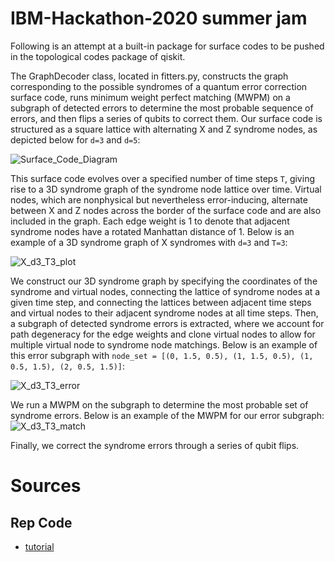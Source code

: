 # IBM-Hackathon-2020 summer jam
Following is an attempt at a built-in package for surface codes to be pushed in the topological codes package of qiskit.

The GraphDecoder class, located in fitters.py, constructs the graph corresponding to the possible syndromes of a quantum error correction surface code, runs minimum weight perfect matching (MWPM) on a subgraph of detected errors to determine the most probable sequence of errors, and then flips a series of qubits to correct them. Our surface code is structured as a square lattice with alternating X and Z syndrome nodes, as depicted below for `d=3` and `d=5`:

![Surface_Code_Diagram](https://media.springernature.com/full/springer-static/image/art%3A10.1038%2Fs41534-018-0106-y/MediaObjects/41534_2018_106_Fig1_HTML.png?as=webp)

This surface code evolves over a specified number of time steps `T`, giving rise to a 3D syndrome graph of the syndrome node lattice over time. Virtual nodes, which are nonphysical but nevertheless error-inducing, alternate between X and Z nodes across the border of the surface code and are also included in the graph. Each edge weight is 1 to denote that adjacent syndrome nodes have a rotated Manhattan distance of 1. Below is an example of a 3D syndrome graph of X syndromes with `d=3` and `T=3`:

![X_d3_T3_plot](https://user-images.githubusercontent.com/42923017/86188148-b1c91080-bb0b-11ea-9012-abd3ac91210e.jpg)

We construct our 3D syndrome graph by specifying the coordinates of the syndrome and virtual nodes, connecting the lattice of syndrome nodes at a given time step, and connecting the lattices between adjacent time steps and virtual nodes to their adjacent syndrome nodes at all time steps. Then, a subgraph of detected syndrome errors is extracted, where we account for path degeneracy for the edge weights and clone virtual nodes to allow for multiple virtual node to syndrome node matchings.
Below is an example of this error subgraph with `node_set = [(0, 1.5, 0.5), (1, 1.5, 0.5), (1, 0.5, 1.5), (2, 0.5, 1.5)]`:

![X_d3_T3_error](https://user-images.githubusercontent.com/42923017/86188813-cefede80-bb0d-11ea-8355-4e6a2acf1b1f.jpg)

We run a MWPM on the subgraph to determine the most probable set of syndrome errors.
Below is an example of the MWPM for our error subgraph:
![X_d3_T3_match](https://user-images.githubusercontent.com/42923017/86188816-d1613880-bb0d-11ea-8125-a544fdf50f80.jpg)

Finally, we correct the syndrome errors through a series of qubit flips.

# Sources

## Rep Code
- [tutorial](https://qiskit.org/textbook/ch-quantum-hardware/error-correction-repetition-code.html#Lookup-table-decoding)

